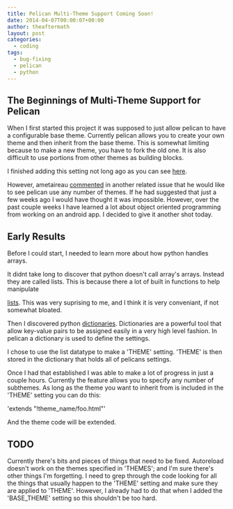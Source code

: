 ```yaml
---
title: Pelican Multi-Theme Support Coming Soon!
date: 2014-04-07T00:00:07+00:00
author: theaftermath
layout: post
categories:
  - coding
tags:
  - bug-fixing
  - pelican
  - python
---
```

## The Beginnings of Multi-Theme Support for Pelican

When I first started this project it was supposed to just allow pelican to have a configurable base theme. Currently pelican allows you to create your own theme and then inherit from the base theme. This is somewhat limiting because to make a new theme, you have to fork the old one. It is also difficult to use portions from other themes as building blocks.

I finished adding this setting not long ago as you can see [here](https://github.com/getpelican/pelican/pull/1297).

However, ametaireau [commented](https://github.com/getpelican/pelican/issues/1092#issuecomment-39289051) in another related issue that he would like to see pelican use any number of themes. If he had suggested that just a few weeks ago I would have thought it was impossible. However, over the past couple weeks I have learned a lot about object oriented programming from working on an android app. I decided to give it another shot today.

## Early Results

Before I could start, I needed to learn more about how python handles arrays.

It didnt take long to discover that python doesn't call array's arrays. Instead they are called lists. This is because there a lot of built in functions to help manipulate 

[lists](https://docs.python.org/2/tutorial/datastructures.html#more-on-lists). This was very suprising to me, and I think it is very conveniant, if not somewhat bloated.

Then I discovered python [dictionaries](https://docs.python.org/2/tutorial/datastructures.html#dictionaries). Dictionaries are a powerful tool that allow key-value pairs to be assigned easily in a very high level fashion. In pelican a dictionary is used to define the settings.

I chose to use the list datatype to make a 'THEME' setting. 'THEME' is then stored in the dictionary that holds all of pelicans settings.

Once I had that established I was able to make a lot of progress in just a couple hours. Currently the feature allows you to specify any number of subthemes. As long as the theme you want to inherit from is included in the 'THEME' setting you can do this:

'extends "!theme_name/foo.html"'

And the theme code will be extended.

## TODO

Currently there's bits and pieces of things that need to be fixed. Autoreload doesn't work on the themes specified in 'THEMES'; and I'm sure there's other things I'm forgetting. I need to grep through the code looking for all the things that usually happen to the 'THEME' setting and make sure they are applied to 'THEME'. However, I already had to do that when I added the 'BASE_THEME' setting so this shouldn't be too hard.
